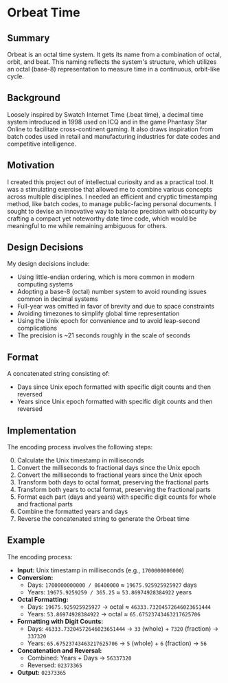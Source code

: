 # Orbeat Time

## Summary

Orbeat is an octal time system. It gets its name from a combination of octal, orbit, and beat. This naming reflects the system's structure, which utilizes an octal (base-8) representation to measure time in a continuous, orbit-like cycle.

## Background

Loosely inspired by Swatch Internet Time (.beat time), a decimal time system introduced in 1998 used on ICQ and in the game Phantasy Star Online to facilitate cross-continent gaming. It also draws inspiration from batch codes used in retail and manufacturing industries for date codes and competitive intelligence.

## Motivation

I created this project out of intellectual curiosity and as a practical tool. It was a stimulating exercise that allowed me to combine various concepts across multiple disciplines. I needed an efficient and cryptic timestamping method, like batch codes, to manage public-facing personal documents. I sought to devise an innovative way to balance precision with obscurity by crafting a compact yet noteworthy date time code, which would be meaningful to me while remaining ambiguous for others.

## Design Decisions

My design decisions include:

- Using little-endian ordering, which is more common in modern computing systems
- Adopting a base-8 (octal) number system to avoid rounding issues common in decimal systems
- Full-year was omitted in favor of brevity and due to space constraints
- Avoiding timezones to simplify global time representation
- Using the Unix epoch for convenience and to avoid leap-second complications
- The precision is ~21 seconds roughly in the scale of seconds

## Format

A concatenated string consisting of:
- Days since Unix epoch formatted with specific digit counts and then reversed
- Years since Unix epoch formatted with specific digit counts and then reversed

## Implementation

The encoding process involves the following steps:

0. Calculate the Unix timestamp in milliseconds
1. Convert the milliseconds to fractional days since the Unix epoch
2. Convert the milliseconds to fractional years since the Unix epoch
3. Transform both days to octal format, preserving the fractional parts
4. Transform both years to octal format, preserving the fractional parts
5. Format each part (days and years) with specific digit counts for whole and fractional parts
6. Combine the formatted years and days
7. Reverse the concatenated string to generate the Orbeat time

## Example

The encoding process:

- **Input:** Unix timestamp in milliseconds (e.g., `1700000000000`)
- **Conversion:** 
  - Days: `1700000000000 / 86400000` ≈ `19675.925925925927` days
  - Years: `19675.9259259 / 365.25` ≈ `53.86974928384922` years
- **Octal Formatting:** 
  - Days: `19675.925925925927` → octal ≈ `46333.73204572646023651444`
  - Years: `53.86974928384922` → octal ≈ `65.67523743463217625706`
- **Formatting with Digit Counts:**
  - Days: `46333.73204572646023651444` → `33` (whole) + `7320` (fraction) → `337320`
  - Years: `65.67523743463217625706` → `5` (whole) + `6` (fraction) → `56`
- **Concatenation and Reversal:**
  - Combined: Years + Days  → `56337320`
  - Reversed: `02373365`
- **Output:** `02373365`
